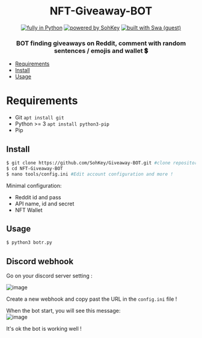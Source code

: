 <h1 align=center>NFT-Giveaway-BOT</h1>
<p align=center>
  <a href="https://www.python.org/"> <img src="https://img.shields.io/badge/Made%20with-python-%23f7df1e?style=for-the-badge" alt="fully in Python"/></a>
  <a href="https://github.com/SohKey"><img src="https://img.shields.io/badge/Powered%20By-SOHKEY%20-blueviolet?style=for-the-badge" alt="powered by SohKey"/></a>
  <a href="https://github.com/Yin-Yarr"><img src="https://img.shields.io/badge/Built%20With-Swa-red?style=for-the-badge" alt="built with Swa (guest)"/></a>
</p>
<h3 align=center>BOT finding giveaways on Reddit, comment with random sentences / emojis and wallet 💲</h3>

- [Requirements](#requirements)
- [Install](#install)
- [Usage](#usage)

# Requirements

- Git   ```apt install git```
- Python >= 3   ```apt install python3-pip```
- Pip

## Install

```bash
$ git clone https://github.com/SohKey/Giveaway-BOT.git #clone repository
$ cd NFT-Giveaway-BOT
$ nano tools/config.ini #Edit account configuration and more !
```
Minimal configuration:
- Reddit id and pass 
- API name, id and secret 
- NFT Wallet

## Usage

```bash
$ python3 botr.py
```

## Discord webhook

Go on your discord server setting :

![image](https://user-images.githubusercontent.com/45180021/171706282-99f7c1a6-3235-425b-bee3-0cf6ffce1f9f.png)

Create a new webhook and copy past the URL in the `config.ini` file !

When the bot start, you will see this message:<br>
![image](https://user-images.githubusercontent.com/45180021/171707425-4d233815-5cc6-4a0b-9517-dd93eec40939.png)

It's ok the bot is working well !



